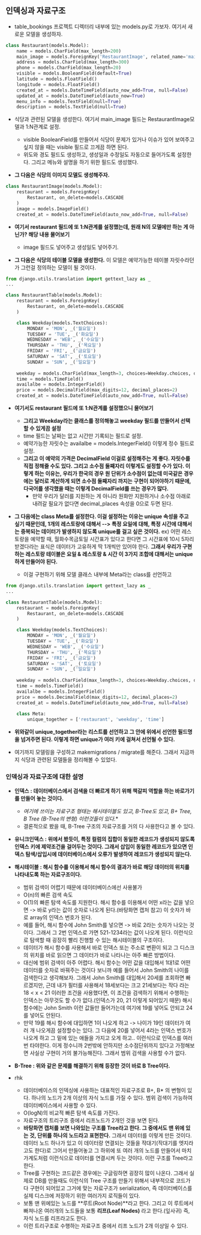 ## 인덱싱과 자료구조
- table_bookings 프로젝트 디렉터리 내부에 있는 models.py로 가보자. 여기서 새로운 모델을 생성하자.

```python
class Restaurant(models.Model):
    name = models.CharField(max_length=200)
    main_image = models.ForeignKey('RestaurantImage', related_name='main_image', null=True, on_delete=models.CASCADE)
    address = models.CharField(max_length=300)
    phone = models.CharField(max_length=20)
    visible = models.BooleanField(default=True)
    latitude = models.FloatField()
    longitude = models.FloatField()
    created_at = models.DateTimeField(auto_now_add=True, null=False)
    updated_at = models.DateTimeField(auto_now=True)
    menu_info = models.TextField(null=True)
    description = models.TextField(null=True)
```

- 식당과 관련된 모델을 생성한다. 여기서 main_image 필드는 RestaurantImage모델과 1:N관계로 설정.
  - visible BooleanField를 만들어서 식당이 문제가 있거나 이슈가 있어 보여주고 싶지 않을 때는 visible 필드로 끄게끔 하면 된다. 
  - 위도와 경도 필드도 생성하고, 생성일과 수정일도 자동으로 들어가도록 설정한다. 그리고 메뉴와 설명을 하기 위한 필드도 생성했다.


- **그 다음은 식당의 이미지 모델도 생성해주자.**

```python
class RestaurantImage(models.Model):
    restaurant = models.ForeignKey(
        Restaurant, on_delete=models.CASCADE
    )
    image = models.ImageField()
    created_at = models.DateTimeField(auto_now_add=True, null=False)
```

- **여기서 restaurant 필드에 또 1:N관계를 설정했는데, 원래 N의 모델에만 하는 게 아닌가? 해당 내용 물어보기**
  - image 필드도 넣어주고 생성일도 넣어주기.


- **그 다음은 식당의 테이블 모델을 생성한다.** 이 모델은 예약가능한 테이블 자릿수라던가 그런걸 정의하는 모델이 될 것이다.

```python
from django.utils.translation import gettext_lazy as _
...

class RestaurantTable(models.Model):
    restaurant = models.ForeignKey(
        Restaurant, on_delete=models.CASCADE
    )

    class Weekday(models.TextChoices):
        MONDAY = 'MON', _('월요일')
        TUESDAY = 'TUE', _('화요일')
        WEDNESDAY = 'WEB', _('수요일')
        THURSDAY = 'THU', _('목요일')
        FRIDAY = 'FRI', _('금요일')
        SATURDAY = 'SAT', _('토요일')
        SUNDAY = 'SUN', _('일요일')
    
    weekday = models.CharField(max_length=3, choices=Weekday.choices, default=Weekday.MONDAY)
    time = models.TimeField()
    availalbe = models.IntegerField()
    price = models.DecimalField(max_digits=12, decimal_places=2)
    created_at = models.DateTimeField(auto_now_add=True, null=False)
```

- **여기서도 restaurant 필드에 또 1:N관계를 설정했으니 물어보기**
  - **그리고 Weekday라는 클래스를 정의해놓고 weekday 필드를 만들어서 선택할 수 있게끔 설정**
  - time 필드는 날짜는 없고 시간만 기록되는 필드로 설정.
  - 예약가능한 자릿수는 availalbe = models.IntegerField() 이렇게 정수 필드로 설정.
  - **그리고 이 예약의 가격은 DecimalField 이걸로 설정해주는 게 좋다. 자릿수를 직접 정해줄 수도 있다. 그리고 소수점 둘째자리 이렇게도 설정할 수가 있다. 이렇게 하는 이유는, 우리가 한국의 경우 원 단위가 소수점이 없는데 미국같은 경우에는 달러로 계산하게 되면 소수점 둘째자리 까지는 구현이 되어야하기 때문에, 다국어를 생각했을 때는 이렇게 DecimalField를 쓰는 경우가 많다.**
    - 만약 우리가 달러를 지원하는 게 아니라 원화만 지원하거나 소수점 아래로 내려갈 필요가 없다면 decimal_places 속성을 0으로 두면 된다.

- **그 다음에는 class Meta를 설정한다. 이걸 설정하는 이유는 unique 속성을 주고 싶기 때문인데, 1개의 레스토랑에 대해서 --> 특정 요일에 대해, 특정 시간에 대해서는 중복되는 데이터가 발생하지 않도록 unique를 걸고 싶은 것이다.** ex) 어떤 레스토랑을 예약할 때, 월화수목금토일 시간표가 있다고 한다면 그 시간표에 10시 5자리 받겠다라는 표식은 데이터가 고유하게 딱 1개씩만 있어야 한다. **그래서 우리가 구현하는 레스토랑 테이블은 요일 & 레스토랑 & 시간 이 3가지 조합에 대해서는 unique하게 만들어야 된다.**
  - 이걸 구현하기 위해 모델 클래스 내부에 Meta라는 class를 선언하고 

```python
from django.utils.translation import gettext_lazy as _
...

class RestaurantTable(models.Model):
    restaurant = models.ForeignKey(
        Restaurant, on_delete=models.CASCADE
    )

    class Weekday(models.TextChoices):
        MONDAY = 'MON', _('월요일')
        TUESDAY = 'TUE', _('화요일')
        WEDNESDAY = 'WEB', _('수요일')
        THURSDAY = 'THU', _('목요일')
        FRIDAY = 'FRI', _('금요일')
        SATURDAY = 'SAT', _('토요일')
        SUNDAY = 'SUN', _('일요일')
    
    weekday = models.CharField(max_length=3, choices=Weekday.choices, default=Weekday.MONDAY)
    time = models.TimeField()
    availalbe = models.IntegerField()
    price = models.DecimalField(max_digits=12, decimal_places=2)
    created_at = models.DateTimeField(auto_now_add=True, null=False)
    
    class Meta:
        unique_together = ['restaurant', 'weekday', 'time']
```


- **위와같이 unique_together라는 리스트를 선언하고 그 안에 위에서 선언한 필드명을 넘겨주면 된다. 이렇게 하면 unique가 여러 키에 걸쳐서 선언될 수 있다.**

- 여기까지 모델링을 구성하고 makemigrations / migrate를 해준다. 그래서 지금까지 식당과 관련된 모델들을 정리해볼 수 있었다.


### 인덱싱과 자료구조에 대한 설명
- **인덱스 : 데이터베이스에서 검색을 더 빠르게 하기 위해 책갈피 역할을 하는 바로가기를 만들어 놓는 것이다.**
  - **여기에 쓰이는 자료구조 형태는 해시테이블도 있고, B-Tree도 있고, B+ Tree, B* Tree (B-Tree의 변형) 이런것들이 있다.**
  - 결론적으로 봤을 때, B-Tree 구조의 자료구조를 거의 다 사용한다고 볼 수 있다. 

- **유니크인덱스 : 위에서 봤듯이, 특정 컬럼의 집합이 동일한 레코드가 생성되지 않도록 인덱스 키에 제약조건을 걸어두는 것이다. 그래서 삽입이 동일한 레코드가 있으면 인덱스 탐색/삽입시에 데이터베이스에서 오류가 발생하여 레코드가 생성되지 않는다.**

- **해시테이블 : 해시 함수를 이용해서 해시 함수의 결과가 바로 해당 데이터의 위치를 나타내도록 하는 자료구조이다.**
  - 범위 검색이 어렵기 때문에 데이터베이스에선 사용불가
  - O(n)의 빠른 검색 속도
  - O(1)의 빠른 탐색 속도를 지원한다. 해시 함수를 이용해서 어떤 x라는 값을 넣으면 -> 바로 y라는 값이 숫자로 나오게 된다.(바탕화면 캡처 참고) 이 숫자가 바로 array의 인덱스 번호가 된다. 
  - 예를 들어, 해시 함수에 John Smith를 넣으면 -> 바로 2라는 숫자가 나오는 것이다. 그래서 그 2번 인덱스로 가면 521-1234라는 값이 나오게 된다. 이런식으로 탐색할 때 굉장히 빨리 진행할 수 있는 해시테이블의 구조이다. 
  - 데이터가 해시 함수를 사용해서 바로 인덱스 또는 주소로 변환이 되고 그 디스크의 위치를 바로 읽으면 그 데이터가 바로 나타나는 아주 빠른 방법이다. 
  - 대신에 범위 검색이 아주 어렵다. 해시 함수는 어떤 값을 대입해서 1대1로 어떤 데이터를 숫자로 바꿔주는 것이다 보니까 예를 들어서 John Smith의 나이를 검색한다고 생각해보자. 그래서 John Smith를 대입해서 20세를 조회하면 빠르겠지만, 근데 내가 필터를 사용해서 18세보다는 크고 21세보다는 작다 라는 18 < x < 21 이러한 조건을 사용했다면, 이 조건을 검색하기 위해서 수행하는 인덱스는 아무것도 할 수가 없다.(인덱스가 20, 21 이렇게 되어있기 때문) 해시 함수에는 John Smith 이런 값들만 들어가는데 여기에 19를 넣어도 안되고 24를 넣어도 안된다.
  - 만약 19를 해시 함수에 대입하면 1이 나오게 하고 -> 나이가 19인 데이터가 여러 개 나오게끔 설정할수는 있다. 그 다음에 20를 넣어서 4라는 인덱스 번호가 나오게 하고 그 밑에 있는 애들을 가지고 오게 하고.. 이런식으로 인덱스를 여러번 타야한다. 이게 정수니까 2번밖에 안하지만 소수점단위까지 있다고 가정해보면 사실상 구현이 거의 불가능해진다. 그래서 범위 검색을 사용할 수가 없다.


- **B-Tree : 위와 같은 문제를 해결하기 위해 등장한 것이 바로 B Tree이다.**
- rhk
  - 데이터베이스의 인덱싱에 사용하는 대표적인 자료구조로 B+, B* 의 변형이 있다. 하나의 노드가 2개 이상의 자식 노드를 가질 수 있다. 범위 검색이 가능하여 데이터베이스에서 사용할 수 있다.
  - O(logN)의 비교적 빠른 탐색 속도를 가진다.
  - 자료구조의 트리구조 중에서 리프노드가 2개인 것을 보면 된다. 
  - **바탕화면 캡처를 보면 나와있는 구조를 Tree라고 한다. 그 중에서도 맨 위에 있는 것, 단위를 하나의 노드라고 표현한다.** 그래서 데이터를 이렇게 만든 것이다. 데이터 노드 하나가 있고 이 데이터랑 연결되는 것들을 작대기(작대기를 엣지라고도 한다)로 그어서 만들어놓고 그 하위에 또 여러 개의 노드를 만들어서 마치 가계도처럼 이런식으로 데이터를 연결시켜 두는 것이다. 이런 구조를 Tree라고 한다. 
  - Tree를 구현하는 코드같은 경우에는 구글링하면 굉장히 많이 나온다. 그래서 실제로 DB를 만들때도 이런식의 Tree 구조를 만들기 위해서 내부적으로 코드가 다 구현이 되어있고 그거에 맞는 자료구조가 serialization, 즉 데이터베이스를 실제 디스크에 저장하기 위한 여러가지 로직들이 있다. 
  - 보통 맨 위에있는 노드를 **루트(Root Node)**라고 한다. 그리고 이 루트에서 빠져나온 여러개의 노드들을 보통 **리프(Leaf Nodes)** 라고 한다.(잎사귀) 즉, 자식 노드를 리프라고도 한다.
  - 이런 트리구조로 수행하는 자료구조 중에서 리프 노드가 2개 이상일 수 있다.
